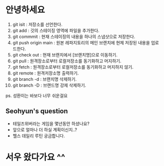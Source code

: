 # 안녕하세요

1. git isit : 저장소를 선언한다.
2. git add : 깃의 스테이징 영역에 파일을 추가한다.
3. git commmit : 현재 스테이징의 내용을 하나의 스냅샷으로 저장한다.
4. git push origin main : 원본 레파지토리의 메인 브랜치에 현제 저장된 내용을 업로드한다.
5. git check out : 현재 브랜치에서 [브랜치명]으로 이동하기.
6. git pull : 원격장소로부터 로컬저장소를 동기화하고 머지하기.
7. git fetch : 원격장소로부터 로컬저장소를 동기화하고 머지하지 않기.
8. git remote : 원격저장소명 출력하기. 
9. git branch -d : 브랜치명 삭제하기.
10. git branch -D : 브랜드명 강제 삭제하기.


ps. 성환이는 바보다
너무 쉬운걸요


## Seohyun's question
- 테일즈위버라는 게임을 몇년동안 하셨나요?
- 앞으로 얼마나 더 하실 계획이신지..?
- 헬스 데일리 루틴 궁금합니다.

# 서우 왔다가요 ^^